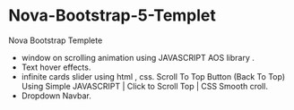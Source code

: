 # Nova-Bootstrap-5-Templet
Nova Bootstrap Templete
- window on scrolling animation using JAVASCRIPT AOS library .
- Text hover effects.
- infinite cards slider using html , css. Scroll To Top Button (Back To Top) Using Simple JAVASCRIPT | Click to Scroll Top | CSS Smooth croll.
- Dropdown Navbar.
